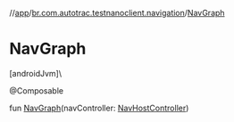 //[app](../../index.md)/[br.com.autotrac.testnanoclient.navigation](index.md)/[NavGraph](-nav-graph.md)

# NavGraph

[androidJvm]\

@Composable

fun [NavGraph](-nav-graph.md)(navController: [NavHostController](https://developer.android.com/reference/kotlin/androidx/navigation/NavHostController.html))
